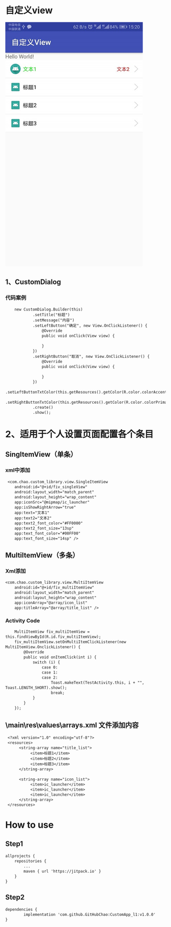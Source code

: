 # 自定义view
![Image text](https://github.com/GitHubChao/CustomApp_l1/blob/master/imgs/%E7%A4%BA%E4%BE%8B%E5%9B%BE.jpg)

## 1、CustomDialog

### 代码案例
        new CustomDialog.Builder(this)
                .setTitle("标题")
                .setMessage("内容")
                .setLeftButton("确定", new View.OnClickListener() {
                    @Override
                    public void onClick(View view) {

                    }
                })
                .setRightButton("取消", new View.OnClickListener() {
                    @Override
                    public void onClick(View view) {

                    }
                })
                .setLeftButtonTxtColor(this.getResources().getColor(R.color.colorAccent))
                .setRightButtonTxtColor(this.getResources().getColor(R.color.colorPrimary))
                .create()
                .show();
              
 # 2、适用于个人设置页面配置各个条目   
 
 ## SingItemView（单条）
 ### xml中添加
 
     <com.chao.custom_library.view.SingleItemView
        android:id="@+id/fiv_singleView"
        android:layout_width="match_parent"
        android:layout_height="wrap_content"
        app:iconSrc="@mipmap/ic_launcher"
        app:isShowRightArrow="true"
        app:text="文本1"
        app:text2="文本2"
        app:text2_font_color="#FF0000"
        app:text2_font_size="13sp"
        app:text_font_color="#00FF00"
        app:text_font_size="14sp" />
        
 ## MultiItemView（多条）
 ### Xml添加
 
    <com.chao.custom_library.view.MultiItemView
        android:id="@+id/fiv_multiItemView"
        android:layout_width="match_parent"
        android:layout_height="wrap_content"
        app:iconArray="@array/icon_list"
        app:titleArray="@array/title_list" />
        
### Activity Code
        MultiItemView fiv_multiItemView = this.findViewById(R.id.fiv_multiItemView);
        fiv_multiItemView.setOnMultiItemClickListener(new MultiItemView.OnclickListener() {
            @Override
            public void onItemClick(int i) {
                switch (i) {
                    case 0:
                    case 1:
                    case 2:
                        Toast.makeText(TestActivity.this, i + "", Toast.LENGTH_SHORT).show();
                        break;
                }
            }
        });
     
## \main\res\values\arrays.xml 文件添加内容

     <?xml version="1.0" encoding="utf-8"?>
     <resources>
          <string-array name="title_list">
               <item>标题1</item>
               <item>标题2</item>
               <item>标题3</item>
          </string-array>

          <string-array name="icon_list">
               <item>ic_launcher</item>
               <item>ic_launcher</item>
               <item>ic_launcher</item>
          </string-array>
     </resources>
 
 # How to use
 ## Step1
 	allprojects {
		repositories {
			...
			maven { url 'https://jitpack.io' }
		}
	}
## Step2
	dependencies {
	        implementation 'com.github.GitHubChao:CustomApp_l1:v1.0.0'
	}
     
 
 
 
 
 
 
 
 
